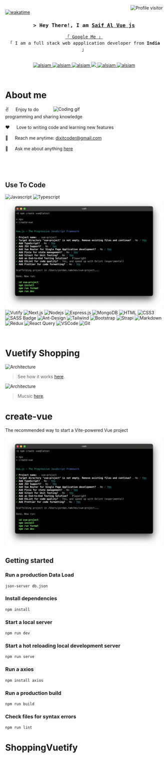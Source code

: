 <!--
<h2 align="center">
  Welcome to Al Siam World!
  <img src="https://media.giphy.com/media/hvRJCLFzcasrR4ia7z/giphy.gif" width="28">
</h2>
-->

<!--
<p align="center">
  <a href="https://github.com/alsiam"><img src="https://readme-typing-svg.herokuapp.com/?lines=Self%20Taught%20Programmer;Front%20End%20Developer;1.5%2B%20years%20of%20coding%20experience;Always%20learning%20new%20things&center=true&width=380&height=45"></a>
</p>

 -->

<a href="https://komarev.com/ghpvc/?username=alsiam">
  <img align="right" src="https://komarev.com/ghpvc/?username=alsiam&label=Visitors&color=0e75b6&style=flat" alt="Profile visitor" />
</a>


[![wakatime](https://wakatime.com/badge/user/eebb3dd8-d9b2-40de-9b88-6fd6cac99dbc.svg)](https://wakatime.com/@eebb3dd8-d9b2-40de-9b88-6fd6cac99dbc)

<!-- Intro  -->
<h3 align="center">
        <samp>&gt; Hey There!, I am
                <b><a target="_blank" href="https://www.instagram.com/dixitcoder/">Saif Al Vue js</a></b>
        </samp>
</h3>


<p align="center"> 
  <samp>
    <a href="https://www.google.com/search?q=Saif+Al+Siam">「 Google Me 」</a>
    <br>
    「 I am a full stack web appplication developer from <b>India</b> 」
    <br>
    <br>
  </samp>
</p>

<p align="center">
 <a href="https://login-b3036.web.app/" target="blank">
  <img src="https://img.shields.io/badge/Website-DC143C?style=for-the-badge&logo=medium&logoColor=white" alt="alsiam" />
 </a>
 <a href="" target="_blank">
  <img src="https://img.shields.io/badge/LinkedIn-0077B5?style=for-the-badge&logo=linkedin&logoColor=white" alt="alsiam"/>
 </a>
 <a href="" target="_blank">
  <img src="https://img.shields.io/badge/dev.to-0A0A0A?style=for-the-badge&logo=dev.to&logoColor=white" alt="alsiam" />
 </a>
 <a href="https://twitter.com/dixitcoder" target="_blank">
  <img src="https://img.shields.io/badge/Twitter-1DA1F2?style=for-the-badge&logo=twitter&logoColor=white" />
 </a>
 <a href="https://instagram.com/dixitcoder" target="_blank">
  <img src="https://img.shields.io/badge/Instagram-fe4164?style=for-the-badge&logo=instagram&logoColor=white" alt="alsiam" />
 </a> 
 <a href="https://www.facebook.com/profile.php?id=100027309340206&mibextid=ZbWKwL" target="_blank">
  <img src="https://img.shields.io/badge/Facebook-20BEFF?&style=for-the-badge&logo=facebook&logoColor=white" alt="alsiam"  />
  </a> 
</p>
<br />

<!-- About Section -->
 # About me
 
<p>
 <img align="right" width="350" src="/assets/programmer.gif" alt="Coding gif" />
  
 ✌️ &emsp; Enjoy to do programming and sharing knowledge <br/><br/>
 ❤️ &emsp; Love to writing code and learning new features<br/><br/>
 📧 &emsp; Reach me anytime: dixitcoder@gmail.com<br/><br/>
 💬 &emsp; Ask me about anything [here](https://github.com/alsiam/alsiam/issues)

</p>

<br/>
<br/>
<br/>

## Use To Code

![Javascript](https://img.shields.io/badge/Javascript-F0DB4F?style=for-the-badge&labelColor=black&logo=javascript&logoColor=F0DB4F)
![Typescript](https://img.shields.io/badge/Typescript-007acc?style=for-the-badge&labelColor=black&logo=typescript&logoColor=007acc)
![Vue.js](https://github.com/vuejs/create-vue/blob/main/media/screenshot-cli.png?raw=true)
![Vutify](https://cdn.vuetifyjs.com/docs/images/logos/vuetify-logo-v3-dark.svg)
![Next.js](https://img.shields.io/badge/next.js-000000?style=for-the-badge&logo=nextdotjs&logoColor=white)
![Nodejs](https://img.shields.io/badge/Nodejs-3C873A?style=for-the-badge&labelColor=black&logo=node.js&logoColor=3C873A)
![Express.js](https://img.shields.io/badge/Express.js-000000?style=for-the-badge&logo=express&logoColor=white)
![MongoDB](https://img.shields.io/badge/MongoDB-4EA94B?style=for-the-badge&logo=mongodb&logoColor=white)
![HTML](https://img.shields.io/badge/HTML5-E34F26?style=for-the-badge&logo=html5&logoColor=white)
![CSS3](https://img.shields.io/badge/CSS3-1572B6?style=for-the-badge&logo=css3&logoColor=white)
![SASS Badge](https://img.shields.io/badge/Sass-CC6699?style=for-the-badge&logo=sass&logoColor=white)
![Ant-Design](https://img.shields.io/badge/AntDesign-0170FE?style=for-the-badge&logo=antdesign&logoColor=white)
![Tailwind](https://img.shields.io/badge/Tailwind_CSS-092749?style=for-the-badge&logo=tailwindcss&logoColor=06B6D4&labelColor=000000)
![Bootstrap](https://img.shields.io/badge/Bootstrap-563D7C?style=for-the-badge&logo=bootstrap&logoColor=white)
![Strapi](https://img.shields.io/badge/strapi-2E7EEA?style=for-the-badge&logo=strapi&logoColor=white)
![Markdown](https://img.shields.io/badge/Markdown-000000?style=for-the-badge&logo=markdown&logoColor=white)
![Redux](https://img.shields.io/badge/Redux-593D88?style=for-the-badge&logo=redux&logoColor=white)
![React Query](https://img.shields.io/badge/-React_Query-FF4154?style=for-the-badge&logo=react%20query&logoColor=white)
![VSCode](https://img.shields.io/badge/Visual_Studio-0078d7?style=for-the-badge&logo=visual%20studio&logoColor=white)
![Git](https://img.shields.io/badge/Git-F05032?style=for-the-badge&logo=git&logoColor=white)

<br/>

# Vuetify Shopping


![Architecture](https://lh3.googleusercontent.com/pw/AIL4fc8hw5J3S7OKGRTmmRyBCXNjW7SokIZ_HceKy_hgHegyBBDixncCeuxf5oGsf6ryvr3Dt_WyKJCg3nWigwVBpQQNHUwuVuuWMNlFJuBljhud4fVCLY8-Y9or-scJRvSfAzAcBcgg0vp1MKLggUBo6ahrsLbTgdfN8GiCPrhA04BhXRouV6DBJyyrbXW2OVidmAXPDVFk1RtI3l3byg4v_O-RTKV_M8LXHl1BiId2qObexobsAdMrwSds_xdl2OP0nGc2Njs7fvc1-3mn8mLFJw1OdBXggHrjOUiAKOAHPjsgC7w0E0fqP50P8_aqZdyJqTzbiOTNOzpMCP_f60q2oiv-wYzrf97t4EtBF1UxA41rURHrmqVL25dfq3aTQEpp-cluKazxL993gsJrQvBYx3BDls5TkJHS3BOTkiBVQVISuf2gVFxgue2Kq20l4COFZW2gn5ucg4CR2nvsYWrT4CU71QJeWa6AXm6YEpGZ2NfPojkQM2MuDvg3Hb2e2ZIvC76St12UxQCUbFMKavsDwMRSM9HiKUmwMTieNHstLn2w5XBI_zL1xMb8ZdapD84FvLZcqlGNkLWNN2256miYnLfdMnjW72I5ztb5PfU_rlS_3rDkbxk3hQLtNXLqzJ3LZG75oQhv90O9N6xy0EFzjdODzKa9TUbt8Cv8eQ7k7TfwxTZrwvdXFoYjjIPGiAGZIQSBcjPK2lBaJfnDg7802TAktTiKvyJcUplyB7OOP_7rUtj-QcwPVDXB7cNHL4idr46s5L-mOgcDOBlVGtC4fiuzVfqPgsWTKySltDsQctH4OwsBM1m-_-taBtDM8N7lu01_iR8Zmmv24ThQnv6hQzPpmgCp9V59JVe2pxVVnZ1a5LEO8BpmW6IJ4hoas96-H0qRXKCYyjoVGg6FJa1qd3B5gSsxldFLLrs8rksgn7LaOuXAJzdSCUQWhxYcZhvQPWcvpR4wpHOWurZFrKnpwQ73TsC-XZFjS8CrF1nNuy9MF1lAiwLjrFzsyoep7ndR8Gc6=w885-h664-s-no?authuser=1)

> See how it works [here](https://www.okami101.io/vuetify-admin/guide/#how-it-works).

![Architecture](https://lh3.googleusercontent.com/pw/AIL4fc-4lR7C_XDnTISg3Ge2f7oX0dMKJ5TsZjG2b5D723uL0ueI09dK1srJoiykhxOTUDXJI96yA7MEsATvehpmKH1-sCUOS38CDVGbL5YdVeSS29N7G28AC6SadQH9ayvN3R9Jh4p3tuWHVrD9iZ7IaIIszv7A3gbnMl1W0phnOqfQXu_cgBD5xEgP3eBJiC8hduQLnLHMPrFeYLNK1N28-4TsZXvB5Doclq20DmG44qBJrGI1xnH6FAwCbZCjBn6b7VqLze2y4hfDwKach_8Nxw7o0aIqzGdb6eWf5O6Rza6fkvR5nkLY-uz3-uNCXYHMIAaR-1ZeVqnp7kdvg3yCdAuUZRV-nks25mb3BR-uHSF4G90i_rRCMiEFOK9R_LTbOmbbnxkwwf5J50GwzCfK23qZPOERvUPr2dtkxzYnWXafrBc0fCPaKrx9XWqmrl6Hv2G9SjGLlcQflBIywPTuuf1Mc7x-ek7N3sSLIZfgZ2y3duQzmxt6oGO69T83n-TMIJlD1D1nyo6Lh0-14aYaPyOcMBQYO-9y6eKb_zOhjpOzO7PDimbYas-eEC9bk9RAcwGeX6HeS4NrEZR6gPRJhJq2NKXyNpHBvbF0IpPQjSnWFpdenCcnvfhVQK582_6_4WhOS7A3nw0AgeQLYvl6aNFkRL3VJFYaA2iS0NXY29uEjBBBDtB_LVKaoS2BsT0qZ3QUKHZ8OGLzjILDq7qYREfXK0nuznezzR0Lt2qqOC7jDWvZ1RRXB-gjm4M74Wk9crJSRo7GNmp--jVWP6pxZfQK2CDHUkNs8zE0zX8G2yWhnJCnOo_oAmIG_tYCeVh7xwJ8PBpE6cq36HpuBtk3VngM6ser8TA81sIHPMlsuM81hB4TblJpIDelDj_Z2T9lr1NvbUeO9WBACM3Kph7J4_5UIk2d4bHLuR4bCSL0_5HfDRog-0LPfVdfd0w3UI2NFnEHamQ3uZdiW03tWDH1gy1cH9TAvoebipgX1sDpbCwM7Ej5PwoGSIsQeRgD6rJvnwj5=w885-h664-s-no?authuser=1)

> Mucsic [here](https://www.okami101.io/vuetify-admin/guide/#how-it-works).

# create-vue

The recommended way to start a Vite-powered Vue project

<p align="center">
  <img src="https://github.com/vuejs/create-vue/blob/main/media/screenshot-cli.png?raw=true" width="800">
</p>

## Getting started



### Run a production Data Load 

```
json-server db.json
```

### Install dependencies

```
npm install
```

### Start a local server

```
npm run dev
```

### Start a hot reloading local development server

```
npm run serve
```
### Run a axios

```
npm install axios
```

### Run a production build

```
npm run build
```

### Check files for syntax errors

```
npm run lint
```


# ShoppingVuetify
